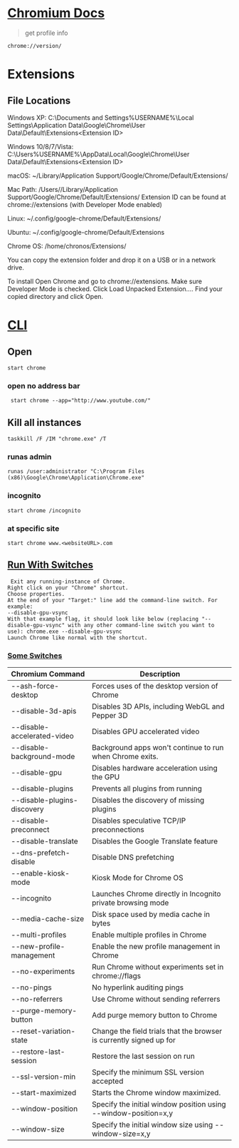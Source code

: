 # [Chromium Docs](https://chromium.googlesource.com/chromium/src/+/master/docs/user_data_dir.md)

> get profile info
```
chrome://version/
```

# Extensions 
## File Locations 
Windows XP: C:\Documents and Settings\%USERNAME%\Local Settings\Application Data\Google\Chrome\User Data\Default\Extensions\<Extension ID>

Windows 10/8/7/Vista: C:\Users\%USERNAME%\AppData\Local\Google\Chrome\User Data\Default\Extensions\<Extension ID>

macOS: ~/Library/Application Support/Google/Chrome/Default/Extensions/<Extension ID>

Mac Path: /Users/<username>/Library/Application Support/Google/Chrome/Default/Extensions/<Extension ID> Extension ID can be found at chrome://extensions (with Developer Mode enabled) 

Linux: ~/.config/google-chrome/Default/Extensions/<Extension ID>

Ubuntu: ~/.config/google-chrome/Default/Extensions

Chrome OS: /home/chronos/Extensions/<Extension ID>

You can copy the extension folder and drop it on a USB or in a network drive.

To install
Open Chrome and go to chrome://extensions.
Make sure Developer Mode is checked.
Click Load Unpacked Extension....
Find your copied directory and click Open.

# [CLI](https://www.chromium.org/developers/how-tos/run-chromium-with-flags/)

## Open

```shell
start chrome
```

### open no address bar

```shell
 start chrome --app="http://www.youtube.com/"
```
 
## Kill all instances

```shell
taskkill /F /IM "chrome.exe" /T
``` 
 
### runas admin

```shell
runas /user:administrator "C:\Program Files (x86)\Google\Chrome\Application\Chrome.exe"
```

### incognito
```shell
start chrome /incognito
```

### at specific site
```shell
start chrome www.<websiteURL>.com
```

## [Run With Switches](https://www.chromium.org/developers/how-tos/run-chromium-with-flags/)

```
 Exit any running-instance of Chrome.
Right click on your "Chrome" shortcut.
Choose properties.
At the end of your "Target:" line add the command-line switch. For example:
--disable-gpu-vsync
With that example flag, it should look like below (replacing "--disable-gpu-vsync" with any other command-line switch you want to use): chrome.exe --disable-gpu-vsync
Launch Chrome like normal with the shortcut.
```

### [Some Switches ](https://peter.sh/experiments/chromium-command-line-switches/)
 
| Chromium Command            	| Description                                                         	|
|-----------------------------	|---------------------------------------------------------------------	|
| --ash-force-desktop         	| Forces uses of the desktop version of Chrome                        	|
| --disable-3d-apis           	| Disables 3D APIs, including WebGL and Pepper 3D                     	|
| --disable-accelerated-video 	| Disables GPU accelerated video                                      	|
| --disable-background-mode   	| Background apps won't continue to run when Chrome exits.            	|
| --disable-gpu               	| Disables hardware acceleration using the GPU                        	|
| --disable-plugins           	| Prevents all plugins from running                                   	|
| --disable-plugins-discovery 	| Disables the discovery of missing plugins                           	|
| --disable-preconnect        	| Disables speculative TCP/IP preconnections                          	|
| --disable-translate         	| Disables the Google Translate feature                               	|
| --dns-prefetch-disable      	| Disable DNS prefetching                                             	|
| --enable-kiosk-mode         	| Kiosk Mode for Chrome OS                                            	|
| --incognito                 	| Launches Chrome directly in Incognito private browsing mode         	|
| --media-cache-size          	| Disk space used by media cache in bytes                             	|
| --multi-profiles            	| Enable multiple profiles in Chrome                                  	|
| --new-profile-management    	| Enable the new profile management in Chrome                         	|
| --no-experiments            	| Run Chrome without experiments set in chrome://flags                	|
| --no-pings                  	| No hyperlink auditing pings                                         	|
| --no-referrers              	| Use Chrome without sending referrers                                	|
| --purge-memory-button       	| Add purge memory button to Chrome                                   	|
| --reset-variation-state     	| Change the field trials that the browser is currently signed up for 	|
| --restore-last-session      	| Restore the last session on run                                     	|
| --ssl-version-min           	| Specify the minimum SSL version accepted                            	|
| --start-maximized           	| Starts the Chrome window maximized.                                 	|
| --window-position           	| Specify the initial window position using --window-position=x,y     	|
| --window-size               	| Specify the initial window size using --window-size=x,y             	|

